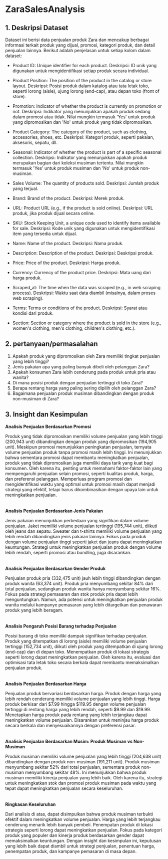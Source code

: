# ZaraSalesAnalysis
## 1. Deskripsi Dataset
Dataset ini berisi data penjualan produk Zara dan mencakup berbagai informasi terkait produk yang dijual, promosi, kategori produk, dan detail penjualan lainnya. Berikut adalah penjelasan untuk setiap kolom dalam dataset:

- Product ID: Unique identifier for each product.
        Deskripsi: ID unik yang digunakan untuk mengidentifikasi setiap produk secara individual.

- Product Position: The position of the product in the catalog or store layout.
        Deskripsi: Posisi produk dalam katalog atau tata letak toko, seperti lorong (aisle), ujung lorong (end-cap), atau depan toko (front of store).

- Promotion: Indicator of whether the product is currently on promotion or not.
        Deskripsi: Indikator yang menunjukkan apakah produk sedang dalam promosi atau tidak. Nilai mungkin termasuk 'Yes' untuk produk yang dipromosikan dan 'No' untuk produk yang tidak dipromosikan.

- Product Category: The category of the product, such as clothing, accessories, shoes, etc.
        Deskripsi: Kategori produk, seperti pakaian, aksesoris, sepatu, dll.

- Seasonal: Indicator of whether the product is part of a specific seasonal collection.
        Deskripsi: Indikator yang menunjukkan apakah produk merupakan bagian dari koleksi musiman tertentu. Nilai mungkin termasuk 'Yes' untuk produk musiman dan 'No' untuk produk non-musiman.

- Sales Volume: The quantity of products sold.
        Deskripsi: Jumlah produk yang terjual.

- Brand: Brand of the product.
        Deskripsi: Merek produk.

- URL: Product URL (e.g., if the product is sold online).
        Deskripsi: URL produk, jika produk dijual secara online.

- SKU: Stock Keeping Unit, a unique code used to identify items available for sale.
        Deskripsi: Kode unik yang digunakan untuk mengidentifikasi item yang tersedia untuk dijual.

- Name: Name of the product.
        Deskripsi: Nama produk.

- Description: Description of the product.
        Deskripsi: Deskripsi produk.

- Price: Price of the product.
        Deskripsi: Harga produk.

- Currency: Currency of the product price.
        Deskripsi: Mata uang dari harga produk.

- Scraped_at: The time when the data was scraped (e.g., in web scraping process).
        Deskripsi: Waktu saat data diambil (misalnya, dalam proses web scraping).

- Terms: Terms or conditions of the product.
        Deskripsi: Syarat atau kondisi dari produk.

- Section: Section or category where the product is sold in the store (e.g., women's clothing, men's clothing, children's clothing, etc.).

## 2. pertanyaan/permasalahan
1. Apakah produk yang dipromosikan oleh Zara memiliki tingkat penjualan yang lebih tinggi?
2. Jenis pakaian apa yang paling banyak dibeli oleh pelanggan Zara?
3. Apakah konsumen Zara lebih cenderung pada produk untuk pria atau wanita?
4. Di mana posisi produk dengan penjualan tertinggi di toko Zara?
5. Berapa rentang harga yang paling sering dipilih oleh pelanggan Zara?
6. Bagaimana penjualan produk musiman dibandingkan dengan produk non-musiman di Zara?

   
## 3. Insight dan Kesimpulan

**Analisis Penjualan Berdasarkan Promosi**

Produk yang tidak dipromosikan memiliki volume penjualan yang lebih tinggi (200,943 unit) dibandingkan dengan produk yang dipromosikan (194,905 unit). Meskipun promosi menunjukkan peningkatan penjualan, ternyata volume penjualan produk tanpa promosi masih lebih tinggi. Ini menunjukkan bahwa sementara promosi dapat membantu meningkatkan penjualan, produk yang tidak dipromosikan juga memiliki daya tarik yang kuat bagi konsumen. Oleh karena itu, penting untuk memahami faktor-faktor lain yang mempengaruhi penjualan selain promosi, seperti kualitas produk, harga, dan preferensi pelanggan. Memperluas program promosi dan mengidentifikasi waktu yang optimal untuk promosi masih dapat menjadi strategi yang efektif, tetapi harus dikombinasikan dengan upaya lain untuk meningkatkan penjualan.
<br>
<br>
<br>
**Analisis Penjualan Berdasarkan Jenis Pakaian**

Jenis pakaian menunjukkan perbedaan yang signifikan dalam volume penjualan. Jaket memiliki volume penjualan tertinggi (195,744 unit), diikuti oleh jeans dan sepatu. Sweater dan t-shirts memiliki volume penjualan yang lebih rendah dibandingkan jenis pakaian lainnya. Fokus pada produk dengan volume penjualan tinggi seperti jaket dan jeans dapat meningkatkan keuntungan. Strategi untuk meningkatkan penjualan produk dengan volume lebih rendah, seperti promosi atau bundling, juga disarankan.
<br>
<br>
<br>
**Analisis Penjualan Berdasarkan Gender Produk**

Penjualan produk pria (332,475 unit) jauh lebih tinggi dibandingkan dengan produk wanita (63,374 unit). Produk pria menyumbang sekitar 84% dari total penjualan, sedangkan produk wanita hanya menyumbang sekitar 16%. Fokus pada strategi pemasaran dan stok produk pria dapat lebih menguntungkan. Namun, ada potensi untuk meningkatkan penjualan produk wanita melalui kampanye pemasaran yang lebih ditargetkan dan penawaran produk yang lebih beragam.
<br>
<br>
<br>
**Analisis Pengaruh Posisi Barang terhadap Penjualan**

Posisi barang di toko memiliki dampak signifikan terhadap penjualan. Produk yang ditempatkan di lorong (aisle) memiliki volume penjualan tertinggi (152,734 unit), diikuti oleh produk yang ditempatkan di ujung lorong (end-cap) dan di depan toko. Menempatkan produk di lokasi strategis seperti lorong dapat meningkatkan penjualan. Oleh karena itu, evaluasi dan optimisasi tata letak toko secara berkala dapat membantu memaksimalkan penjualan produk.
<br>
<br>
<br>
**Analisis Penjualan Berdasarkan Harga**

Penjualan produk bervariasi berdasarkan harga. Produk dengan harga yang lebih rendah cenderung memiliki volume penjualan yang lebih tinggi. Harga produk berkisar dari $7.99 hingga $119.95 dengan volume penjualan tertinggi di rentang harga yang lebih rendah, seperti $9.99 dan $19.99. Menetapkan harga produk pada rentang yang lebih terjangkau dapat meningkatkan volume penjualan. Disarankan untuk meninjau harga produk secara berkala dan menyesuaikannya dengan preferensi pasar.
<br>
<br>
<br>
**Analisis Penjualan Berdasarkan Musim: Produk Musiman vs Non-Musiman**

Produk musiman memiliki volume penjualan yang lebih tinggi (204,638 unit) dibandingkan dengan produk non-musiman (191,211 unit). Produk musiman menyumbang sekitar 52% dari total penjualan, sementara produk non-musiman menyumbang sekitar 48%. Ini menunjukkan bahwa produk musiman memiliki kinerja penjualan yang lebih baik. Oleh karena itu, strategi untuk meningkatkan stok dan promosi produk musiman pada waktu yang tepat dapat meningkatkan penjualan secara keseluruhan.
<br>
<br>
<br>
**Ringkasan Keseluruhan**

Dari analisis di atas, dapat disimpulkan bahwa produk musiman terbukti efektif dalam meningkatkan volume penjualan. Harga yang lebih terjangkau cenderung menarik lebih banyak pembeli. Penempatan produk di lokasi strategis seperti lorong dapat meningkatkan penjualan. Fokus pada kategori produk yang populer dan kinerja produk berdasarkan gender dapat memaksimalkan keuntungan. Dengan insight dan kesimpulan ini, keputusan yang lebih baik dapat diambil untuk strategi penjualan, penentuan harga, penempatan produk, dan kampanye pemasaran di masa depan.
